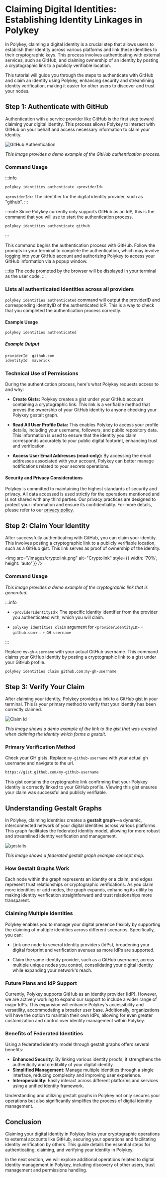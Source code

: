 # Claiming Digital Identities: Establishing Identity Linkages in Polykey

In Polykey, claiming a digital identity is a crucial step that allows users to establish their identity across various platforms and link these identities to their cryptographic keys. This process involves authenticating with external services, such as GitHub, and claiming ownership of an identity by posting a cryptographic link to a publicly verifiable location.

This tutorial will guide you through the steps to authenticate with GitHub and claim an identity using Polykey, enhancing security and streamlining identity verification, making it easier for other users to discover and trust your nodes.

## Step 1: Authenticate with GitHub

Authentication with a service provider like GitHub is the first step toward claiming your digital identity. This process allows Polykey to interact with GitHub on your behalf and access necessary information to claim your identity.

![GitHub Authentication](/images/github-authentication.png)

_This image provides a demo example of the GitHub authentication process._

### Command Usage

:::info

```bash
polykey identities authenticate <providerId>
```

`<providerId>`: The identifier for the digital identity provider, such as "github".
:::

:::note
Since Polykey currently only supports GitHub as an IdP, this is the command that you will use to start the authentication process.

```bash
polykey identities authenticate github
```

:::

This command begins the authentication process with GitHub. Follow the prompts in your terminal to complete the authentication, which may involve logging into your GitHub account and authorizing Polykey to access your GitHub information via a popup window.

:::tip
The code prompted by the browser will be displayed in your terminal as the user code.
:::

### Lists all authenticated identities across all providers

`polykey identities authenticated` command will output the providerID and corresponding identityID of the authenticated IdP. This is a way to check that you completed the authentication process correctly.

#### Example Usage

```bash
polykey identities authenticated
```

##### Example Output

```bash
providerId	github.com
identityId	maverick
```

### Technical Use of Permissions

During the authentication process, here's what Polykey requests access to and why:

- **Create Gists:** Polykey creates a gist under your GitHub account containing a cryptographic link. This link is a verifiable method that proves the ownership of your GitHub identity to anyone checking your Polykey gestalt graph.

- **Read All User Profile Data:** This enables Polykey to access your profile details, including your username, followers, and public repository data. This information is used to ensure that the identity you claim corresponds accurately to your public digital footprint, enhancing trust and verification.

- **Access User Email Addresses (read-only):** By accessing the email addresses associated with your account, Polykey can better manage notifications related to your secrets operations.

#### Security and Privacy Considerations

Polykey is committed to maintaining the highest standards of security and privacy. All data accessed is used strictly for the operations mentioned and is not shared with any third parties. Our privacy practices are designed to protect your information and ensure its confidentiality. For more details, please refer to our [privacy policy](https://polykey.com/privacy-policy).

## Step 2: Claim Your Identity

After successfully authenticating with GitHub, you can claim your identity. This involves posting a cryptographic link to a publicly verifiable location, such as a GitHub gist. This link serves as proof of ownership of the identity.

<img src="/images/cryptolink.png" alt="Cryptolink" style={{ width: '70%', height: 'auto' }} />

### Command Usage

_This image provides a demo example of the cryptographic link that is generated._

:::info

- `<providerIdentityId>`: The specific identity identifier from the provider you authenticated with, which you will claim.

- `polykey identities claim` argument for `<providerIdentityID>` = `github.com`+ `:` + `GH username`

:::

Replace `my-gh-username` with your actual GitHub username. This command claims your GitHub identity by posting a cryptographic link to a gist under your GitHub profile.

```bash
polykey identities claim github.com:my-gh-username
```

## Step 3: Verify Your Claim

After claiming your identity, Polykey provides a link to a GitHub gist in your terminal. This is your primary method to verify that your identity has been correctly claimed.

![Claim Id](/images/claim-id.png)

_This image shows a demo example of the link to the gist that was created when claiming the identity which forms a gestalt._

### Primary Verification Method

Check your GH gists. Replace `my-github-username` with your actual gh username and navigate to the url.

```bash
https://gist.github.com/my-github-username
```

This gist contains the cryptographic link confirming that your Polykey identity is correctly linked to your GitHub profile. Viewing this gist ensures your claim was successful and publicly verifiable.

## Understanding Gestalt Graphs

In Polykey, claiming identities creates a **gestalt graph**—a dynamic, interconnected network of your digital identities across various platforms. This graph facilitates the federated identity model, allowing for more robust and streamlined identity verification and management.

![gestalts](/images/gestalts.png)

_This image shows a federated gestalt graph example concept map._

### How Gestalt Graphs Work

Each node within the graph represents an identity or a claim, and edges represent trust relationships or cryptographic verifications. As you claim more identities or add nodes, the graph expands, enhancing its utility by making identity verification straightforward and trust relationships more transparent.

### Claiming Multiple Identities

Polykey enables you to manage your digital presence flexibly by supporting the claiming of multiple identities across different scenarios. Specifically, you can:

- Link one node to several identity providers (IdPs), broadening your digital footprint and verification avenues as more IdPs are supported.

- Claim the same identity provider, such as a GitHub username, across multiple unique nodes you control, consolidating your digital identity while expanding your network's reach.

### Future Plans and IdP Support

Currently, Polykey supports GitHub as an identity provider (IdP). However, we are actively working to expand our support to include a wider range of major IdPs. This expansion will enhance Polykey's accessibility and versatility, accommodating a broader user base. Additionally, organizations will have the option to maintain their own IdPs, allowing for even greater customization and control over identity management within Polykey.

### Benefits of Federated Identities

Using a federated identity model through gestalt graphs offers several benefits:

- **Enhanced Security**: By linking various identity proofs, it strengthens the authenticity and credibility of your digital identity.
- **Simplified Management**: Manage multiple identities through a single interface, reducing complexity and improving user experience.
- **Interoperability:** Easily interact across different platforms and services using a unified identity framework.

Understanding and utilizing gestalt graphs in Polykey not only secures your operations but also significantly simplifies the process of digital identity management.

## Conclusion

Claiming your digital identity in Polykey links your cryptographic operations to external accounts like GitHub, securing your operations and facilitating identity verification by others. This guide details the essential steps for authenticating, claiming, and verifying your identity in Polykey.

In the next section, we will explore additional operations related to digital identity management in Polykey, including discovery of other users, trust management and permissions handling.
